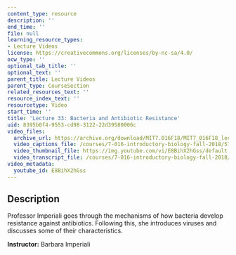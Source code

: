 ```yaml
---
content_type: resource
description: ''
end_time: ''
file: null
learning_resource_types:
- Lecture Videos
license: https://creativecommons.org/licenses/by-nc-sa/4.0/
ocw_type: ''
optional_tab_title: ''
optional_text: ''
parent_title: Lecture Videos
parent_type: CourseSection
related_resources_text: ''
resource_index_text: ''
resourcetype: Video
start_time: ''
title: 'Lecture 33: Bacteria and Antibiotic Resistance'
uid: 8395b0f4-9553-cd98-3122-22d39580006c
video_files:
  archive_url: https://archive.org/download/MIT7.016F18/MIT7_016F18_lec33_300k.mp4
  video_captions_file: /courses/7-016-introductory-biology-fall-2018/578a37061e4951d88f8f8fc961ad6dde_E8BihX2hGss.vtt
  video_thumbnail_file: https://img.youtube.com/vi/E8BihX2hGss/default.jpg
  video_transcript_file: /courses/7-016-introductory-biology-fall-2018/a802e9ffdcc0178db2c192bd2960df13_E8BihX2hGss.pdf
video_metadata:
  youtube_id: E8BihX2hGss
---
```


Description
-----------

Professor Imperiali goes through the mechanisms of how bacteria develop resistance against antibiotics. Following this, she introduces viruses and discusses some of their characteristics.

**Instructor:** Barbara Imperiali

